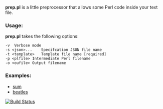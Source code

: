 **prep.pl** is a little preprocessor that allows some Perl code inside your text file.

### Usage:

**prep.pl** takes the following options:

	-v	Verbose mode
	-s <json>...	Specifcation JSON file name
	-t <template>	Template file name [required]
	-p <plfile>	Intermediate Perl filename
	-o <oufile>	Output filename

### Examples:

* [sum](test/sum)
* [beatles](test/beatles)

[![Build Status](https://travis-ci.org/drom/prep.pl.png?branch=master)](https://travis-ci.org/drom/prep.pl)



